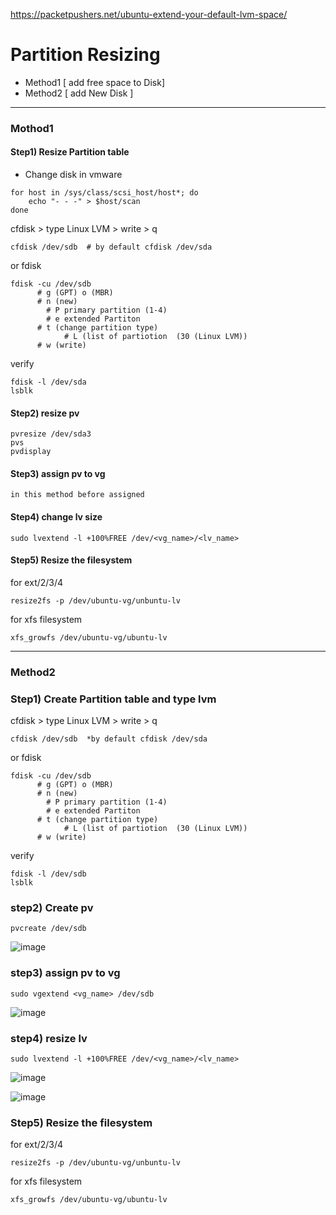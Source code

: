 https://packetpushers.net/ubuntu-extend-your-default-lvm-space/
  
# Partition Resizing

- Method1 [ add free space to Disk]
- Method2 [ add New Disk ]

--------------------------------------------------------------------------------------------------------------------
### Mothod1 

#### Step1) Resize Partition table 
- Change disk in vmware
```
for host in /sys/class/scsi_host/host*; do 
    echo "- - -" > $host/scan 
done
```
cfdisk > type Linux LVM > write > q
```
cfdisk /dev/sdb  # by default cfdisk /dev/sda
```
or fdisk
```
fdisk -cu /dev/sdb
      # g (GPT) o (MBR)
      # n (new)
        # P primary partition (1-4)
        # e extended Partiton 
      # t (change partition type)
            # L (list of partiotion  (30 (Linux LVM))
      # w (write)
```
verify
```
fdisk -l /dev/sda
lsblk 
```
#### Step2) resize pv
```
pvresize /dev/sda3
pvs
pvdisplay
```
#### Step3)  assign pv to vg
```
in this method before assigned
```

#### Step4) change lv size
```
sudo lvextend -l +100%FREE /dev/<vg_name>/<lv_name>
```
#### Step5) Resize the filesystem
for ext/2/3/4
```
resize2fs -p /dev/ubuntu-vg/unbuntu-lv
```
for xfs filesystem
```
xfs_growfs /dev/ubuntu-vg/ubuntu-lv
```
-------------------------------------------------------------------------------------------------------------------
### Method2
### Step1) Create Partition table and type lvm
cfdisk > type Linux LVM > write > q
```
cfdisk /dev/sdb  *by default cfdisk /dev/sda
```
or fdisk
```
fdisk -cu /dev/sdb
      # g (GPT) o (MBR)
      # n (new)
        # P primary partition (1-4)
        # e extended Partiton 
      # t (change partition type)
            # L (list of partiotion  (30 (Linux LVM))
      # w (write)
```
verify
```
fdisk -l /dev/sdb
lsblk     
```

### step2) Create pv
```
pvcreate /dev/sdb
```
![image](https://github.com/user-attachments/assets/00ac1966-85c2-4b87-ad8f-961f58426ceb)

### step3) assign pv to vg
```
sudo vgextend <vg_name> /dev/sdb
```
![image](https://github.com/user-attachments/assets/75a5b1d7-4c5d-4492-83fb-435f819969e3)

### step4) resize lv
```
sudo lvextend -l +100%FREE /dev/<vg_name>/<lv_name>
```
![image](https://github.com/user-attachments/assets/bc1707ff-f8ae-4833-b5e1-8fe9e4a07625)

![image](https://github.com/user-attachments/assets/2c93ebd5-b194-4e24-a505-9c0a8f4b58c6)

### Step5) Resize the filesystem
for ext/2/3/4
```
resize2fs -p /dev/ubuntu-vg/unbuntu-lv
```
for xfs filesystem
```
xfs_growfs /dev/ubuntu-vg/ubuntu-lv
```

